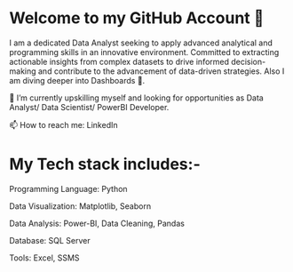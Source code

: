 # Welcome to my GitHub Account 👋

I am a dedicated Data Analyst seeking to apply advanced analytical and programming skills in an innovative environment. Committed to extracting actionable insights from complex datasets to drive informed decision-making and contribute to the advancement of data-driven strategies. Also I am diving deeper into Dashboards 🌊.

🔭 I’m currently upskilling myself and looking for opportunities as Data Analyst/ Data Scientist/ PowerBI Developer.

📫 How to reach me:  LinkedIn


# My Tech stack includes:-

Programming Language: Python	

Data Visualization: Matplotlib, Seaborn

Data Analysis: Power-BI, Data Cleaning, Pandas	

Database: SQL Server

Tools: Excel, SSMS
